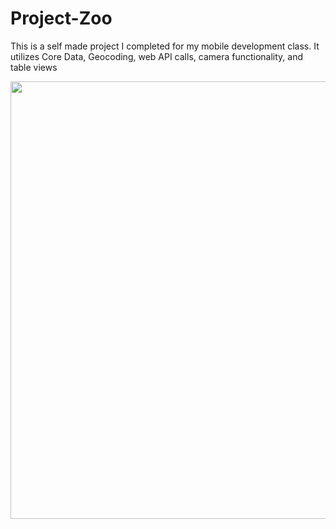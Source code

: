 # Project-Zoo
This is a self made project I completed for my mobile development class. It utilizes Core Data, Geocoding, web API calls, camera functionality, and table views

<p align="center">
  <img height="700" src="https://user-images.githubusercontent.com/15331986/66732583-605be280-ee11-11e9-95e4-1c5407724714.PNG?" />
</p>



